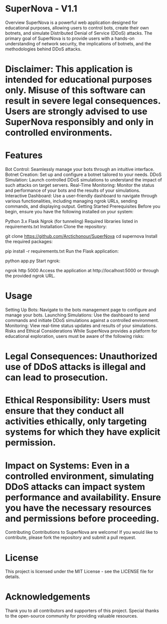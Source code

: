 # SuperNova - V1.1
Overview
SuperNova is a powerful web application designed for educational purposes, allowing users to control bots, create their own botnets, and simulate Distributed Denial of Service (DDoS) attacks. The primary goal of SuperNova is to provide users with a hands-on understanding of network security, the implications of botnets, and the methodologies behind DDoS attacks.

 # Disclaimer: This application is intended for educational purposes only. Misuse of this software can result in severe legal consequences. Users are strongly advised to use SuperNova responsibly and only in controlled environments.

# Features
Bot Control: Seamlessly manage your bots through an intuitive interface.
Botnet Creation: Set up and configure a botnet tailored to your needs.
DDoS Simulation: Launch controlled DDoS simulations to understand the impact of such attacks on target servers.
Real-Time Monitoring: Monitor the status and performance of your bots and the results of your simulations.
Interactive Dashboard: Use a user-friendly dashboard to navigate through various functionalities, including managing ngrok URLs, sending commands, and displaying output.
Getting Started
Prerequisites
Before you begin, ensure you have the following installed on your system:

Python 3.x
Flask
Ngrok (for tunneling)
Required libraries listed in requirements.txt
Installation
Clone the repository:


git clone https://github.com/Arctichonour/SuperNova
cd supernova
Install the required packages:


pip install -r requirements.txt
Run the Flask application:


python app.py
Start ngrok:

ngrok http 5000
Access the application at http://localhost:5000 or through the provided ngrok URL.

# Usage
Setting Up Bots: Navigate to the bots management page to configure and manage your bots.
Launching Simulations: Use the dashboard to send commands and initiate DDoS simulations against a controlled environment.
Monitoring: View real-time status updates and results of your simulations.
Risks and Ethical Considerations
While SuperNova provides a platform for educational exploration, users must be aware of the following risks:

 # Legal Consequences: Unauthorized use of DDoS attacks is illegal and can lead to prosecution.
# Ethical Responsibility: Users must ensure that they conduct all activities ethically, only targeting systems for which they have explicit permission.
# Impact on Systems: Even in a controlled environment, simulating DDoS attacks can impact system performance and availability. Ensure you have the necessary resources and permissions before proceeding.
Contributing
Contributions to SuperNova are welcome! If you would like to contribute, please fork the repository and submit a pull request.

# License
This project is licensed under the MIT License - see the LICENSE file for details.

# Acknowledgements
Thank you to all contributors and supporters of this project.
Special thanks to the open-source community for providing valuable resources.
